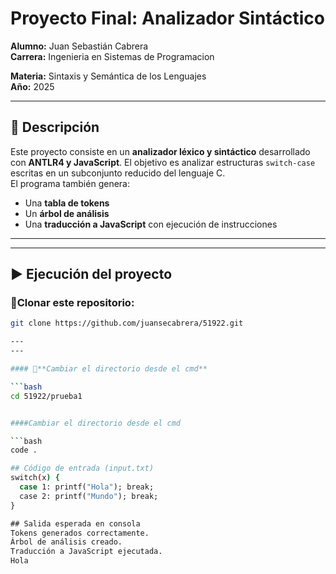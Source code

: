 # Proyecto Final: Analizador Sintáctico

**Alumno:** Juan Sebastián Cabrera  
**Carrera:** Ingenieria en Sistemas de Programacion

**Materia:** Sintaxis y Semántica de los Lenguajes  
**Año:** 2025  

---

## 🧠 Descripción

Este proyecto consiste en un **analizador léxico y sintáctico** desarrollado con **ANTLR4 y JavaScript**. El objetivo es analizar estructuras `switch-case` escritas en un subconjunto reducido del lenguaje C.  
El programa también genera:
- Una **tabla de tokens**
- Un **árbol de análisis**
- Una **traducción a JavaScript** con ejecución de instrucciones

---

---

## ▶️ Ejecución del proyecto

### 📌Clonar este repositorio:

```bash
git clone https://github.com/juansecabrera/51922.git

---
---

#### 📌**Cambiar el directorio desde el cmd**

```bash
cd 51922/prueba1


####Cambiar el directorio desde el cmd

```bash
code .

## Código de entrada (input.txt)
switch(x) {
  case 1: printf("Hola"); break;
  case 2: printf("Mundo"); break;
}

## Salida esperada en consola
Tokens generados correctamente.
Árbol de análisis creado.
Traducción a JavaScript ejecutada.
Hola





